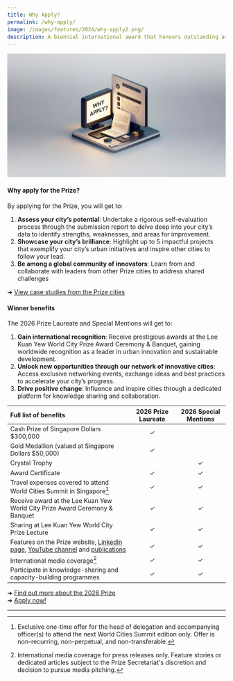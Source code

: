 ```yaml
---
title: Why Apply?
permalink: /why-apply/
image: /images/features/2024/why-apply2.png/
description: A biennial international award that honours outstanding achievements and contributions to the creation of liveable, vibrant and sustainable urban communities around the world.
---
```


![Why oh why](/images/features/2024/why-apply2.png)

#### **Why apply for the Prize?**

By applying for the Prize, you will get to: 

1. **Assess your city’s potential**: Undertake a rigorous self-evaluation process through the submission report to delve deep into your city’s data to identify strengths, weaknesses, and areas for improvement. 
2. **Showcase your city’s brilliance**: Highlight up to 5 impactful projects that exemplify your city’s urban initiatives and inspire other cities to follow your lead.
3. **Be among a global community of innovators**: Learn from and collaborate with leaders from other Prize cities to address shared challenges

➜ [View case studies from the Prize cities](/case-studies/)

#### **Winner benefits**

The 2026 Prize Laureate and Special Mentions will get to:

1. **Gain international recognition**: Receive prestigious awards at the Lee Kuan Yew World City Prize Award Ceremony & Banquet, gaining worldwide recognition as a leader in urban innovation and sustainable development.
2. **Unlock new opportunities through our network of innovative cities**: Access exclusive networking events, exchange ideas and best practices to accelerate your city’s progress. 
3. **Drive positive change**: Influence and inspire cities through a dedicated platform for knowledge sharing and collaboration.

| Full list of benefits | 2026 Prize Laureate | 2026 Special Mentions |
|:---|:---:|:---:|
| Cash Prize of Singapore Dollars $300,000 | ✓ |  |
| Gold Medallion (valued at Singapore Dollars $50,000) | ✓ |  |
| Crystal Trophy |  | ✓ |
| Award Certificate | ✓ | ✓ |
| Travel expenses covered to attend World Cities Summit in Singapore[^1] | ✓ | ✓ |
| Receive award at the Lee Kuan Yew World City Prize Award Ceremony & Banquet | ✓ | ✓ |
| Sharing at Lee Kuan Yew World City Prize Lecture | ✓ | ✓ |
| Features on the Prize website, [LinkedIn page](https://www.linkedin.com/company/worldcityprize/), [YouTube channel](https://www.youtube.com/@worldcityprize) and [publications](/documents/worldcityprize-2024.pdf/) | ✓ | ✓ |
| International media coverage[^2] | ✓ | ✓ |
| Participate in knowledge-sharing and capacity-building programmes | ✓ | ✓ |

➜ [Find out more about the 2026 Prize](/prize-cycle/) <br>
➜ [Apply now!](https://go.gov.sg/nominations)

---

[^1]: Exclusive one-time offer for the head of delegation and accompanying officer(s) to attend the next World Cities Summit edition only. Offer is non-recurring, non-perpetual, and non-transferable.
[^2]: International media coverage for press releases only. Feature stories or dedicated articles subject to the Prize Secretariat's discretion and decision to pursue media pitching.
